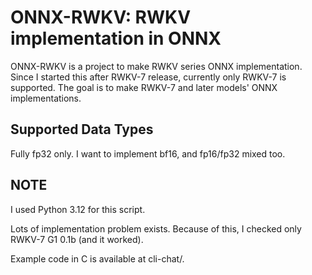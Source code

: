 # ONNX-RWKV: RWKV implementation in ONNX

ONNX-RWKV is a project to make RWKV series ONNX implementation. Since I started this after RWKV-7 release, currently only RWKV-7 is supported. The goal is to make RWKV-7 and later models' ONNX implementations.

## Supported Data Types

Fully fp32 only. I want to implement bf16, and fp16/fp32 mixed too.

## NOTE

I used Python 3.12 for this script.

Lots of implementation problem exists. Because of this, I checked only RWKV-7 G1 0.1b (and it worked).

Example code in C is available at cli-chat/.
